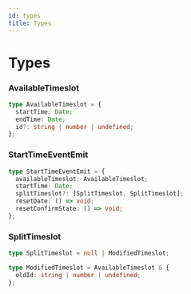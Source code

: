```yaml
---
id: types
title: Types
---
```


# Types

### AvailableTimeslot

```ts
type AvailableTimeslot = {
  startTime: Date;
  endTime: Date;
  id?: string | number | undefined;
};
```

### StartTimeEventEmit

```ts
type StartTimeEventEmit = {
  availableTimeslot: AvailableTimeslot;
  startTime: Date;
  splitTimeslot?: [SplitTimeslot, SplitTimeslot];
  resetDate: () => void;
  resetConfirmState: () => void;
};
```

### SplitTimeslot

```ts
type SplitTimeslot = null | ModifiedTimeslot;

type ModifiedTimeslot = AvailableTimeslot & {
  oldId: string | number | undefined;
};
```
